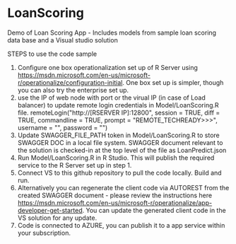 # LoanScoring
Demo of Loan Scoring App - Includes models from sample loan scoring data base and a Visual studio solution

STEPS to use the code sample
1) Configure one box operationalization set up of R Server using https://msdn.microsoft.com/en-us/microsoft-r/operationalize/configuration-initial. One box set up is simpler, though you can also try the enterprise set up.
2) use the IP of web node with port or the virual IP (in case of Load balancer) to update remote login credentials in Model/LoanScoring.R file. 
remoteLogin("http://[RSERVER IP]:12800", session = TRUE, diff = TRUE, commandline =  TRUE, prompt = "REMOTE_TECHREADY>>>", username =     "", password = "")
3) Update SWAGGER_FILE_PATH token in Model/LoanScoring.R to store SWAGGER DOC in a local file system. SWAGGER document relevant to the solution is checked-in at the top level of the file as LoanPredict.json
4) Run Model/LoanScoring.R in R Studio. This will publish the required service to the R Server set up in step 1.
5) Connect VS to this github repository to pull the code locally. Build and run.
6) Alternatively you can regenerate the client code via AUTOREST from the created SWAGGER document - please review the instructions here https://msdn.microsoft.com/en-us/microsoft-r/operationalize/app-developer-get-started. You can update the generated client code in the VS solution for any update.
7) Code is connected to AZURE, you can publish it to a app service within your subscription. 
